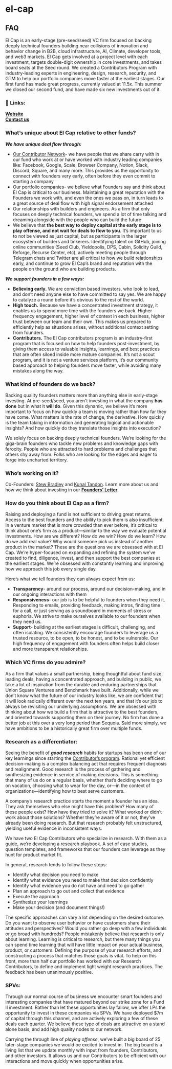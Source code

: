 # el-cap
FAQ
---

El Cap is an early-stage (pre-seed/seed) VC firm focused on backing deeply technical founders building near collisions of innovation and behavior change in B2B, cloud infrastructure, AI, Climate, developer tools, and web3 markets. El Cap gets involved at a project level with each investment, targets double-digit ownership in core investments, and takes board seats at the Seed round. We created a Contributors Program with industry-leading experts in engineering, design, research, security, and GTM to help our portfolio companies move faster at the earliest stages. Our first fund has made great progress, currently valued at 11.5x. This summer we closed our second fund, and have made six new investments out of it.

### **🔑 Links:**

[**Website**](http://elcap.xyz)                                                                    
[**Contact us**](mailto:partners@elcap.xyz)

### **What’s unique about El Cap relative to other funds?**

***We have unique deal flow through:***

- [Our Contributor Network](https://elcap.xyz/contributors)- we have people that we share carry with in our fund who work at or have worked with industry leading companies like: Facebook, Google, Scale, Browser Company, Notion, Slack, Discord, Square, and many more. This provides us the opportunity to connect with founders very early, often before they even commit to starting a company
- Our portfolio companies- we believe what Founders say and think about El Cap is critical to our business. Maintaining a great reputation with the Founders we work with, and even the ones we pass on, in turn leads to a great source of deal flow with high signal endorsement attached
- Our relationships with builders and engineers. As a firm that only focuses on deeply technical founders, we spend a lot of time talking and dreaming alongside with the people who can build the future
- We believe that **the best way to deploy capital at the early stage is to play offense, and not wait for deals to flow to you**. It’s important to us to not be viewed as just capital, but as participants in the larger ecosystem of builders and tinkerers. Identifying talent on GitHub, joining online communities (Seed Club, Yieldopolis, DPS, Cabin, Solidity Guild, Reforge, Recurse Center, etc), actively meeting people through Telegram chats and Twitter are all critical to how we build relationships early, and continue to grow El Cap’s brand and reputation with the people on the ground who are building products.

***We support founders in a few ways:***

- **Believing early.** We are conviction based investors, who look to lead, and don’t need anyone else to have committed to say yes. We are happy to catalyze a round before it’s obvious to the rest of the world.
- **High touch.** Because we have a concentrated investment strategy, it enables us to spend more time with the founders we back. Higher frequency engagement, higher level of context in each business, higher trust between our team and their own. This makes us prepared to efficiently help as situations arises, without additional context setting from founders.
- **Contributors.** The El Cap contributors program is an industry-first program that is focused on how to help founders post-investment, by giving them access to valuable insights, learnings, and best practices that are often siloed inside more mature companies. It’s not a scout program, and it is not a venture services platform, it’s our community based approach to helping founders move faster, while avoiding many mistakes along the way.

### **What kind of founders do we back?**

Backing quality founders matters more than anything else in early-stage investing. At pre-seed/seed, you aren't investing in what the company **has done** but in what it **will do**. Given this dynamic, we believe it’s more important to focus on how quickly a team is moving rather than how far they have come. What matters is the rate of change, the derivative. How quickly is the team taking in information and generating logical and actionable insights? And how quickly do they translate those insights into execution?

We solely focus on backing deeply technical founders. We’re looking for the giga-brain founders who tackle new problems and knowledge gaps with ferocity. People who are attracted to hard problems and challenges that others shy away from. Folks who are looking for the edges and eager to forge into uncharted territory.

### **Who’s working on it?**

Co-Founders: [Stew Bradley](https://stew.so/) and [Kunal Tandon](http://twitter.com/kunaltandon). Learn more about us and how we think about investing in our [**Founders’ Letter**](https://mirror.xyz/0xA00D13D2067F6D6afAF4705A624117Cf962B2515/cQ_XguVBHt9VEv1JjN95V8cmFhWrxfVoVm-FdOk7kVI).

### **How do you think about El Cap as a firm?** 

Raising and deploying a fund is not sufficient to driving great returns. Access to the best founders and the ability to pick them is also insufficient. In a venture market that is more crowded than ever before, it’s critical to think about one’s firm as a product—similar to the way we evaluate potential investments. How are we different? How do we win? How do we learn? How do we add real value? Why would someone pick us instead of another product in the market? These are the questions we are obsessed with at El Cap. We’re hyper-focused on expanding and refining the system we’ve created to find, diligence, invest, and then support the best companies at the earliest stages. We’re obsessed with constantly learning and improving how we approach this job every single day. 

Here’s what we tell founders they can always expect from us:

- **Transparency**- around our process, around our decision-making, and in our ongoing interactions with them
- **Responsiveness**- our job is to be helpful to founders when they need it. Responding to emails, providing feedback, making intros, finding time for a call, or just serving as a soundboard in moments of stress or euphoria. We strive to make ourselves available to our founders when they need us.
- **Support**- building at the earliest stages is difficult, challenging, and often isolating. We consistently encourage founders to leverage us a trusted resource, to be open, to be honest, and to be vulnerable. Our high frequency of engagement with founders often helps build closer and more transparent relationships.

### **Which VC firms do you admire?**

As a firm that values a small partnership, being thoughtful about fund size, leading deals, having a concentrated approach, and building in public, we take a lot of inspiration from the durable and enduring partnerships that Union Square Ventures and Benchmark have built. Additionally, while we don’t know what the future of our industry looks like, we are confident that it will look radically different over the next ten years, and that it’s our job to always be revisiting our underlying assumptions. We are obsessed with thinking about how we build a firm that is attractive to the best founders, and oriented towards supporting them on their journey. No firm has done a better job at this over a very long period than Sequoia. Said more simply, we have ambitions to be a historically great firm over multiple funds.

### **Research as a differentiator:**

Seeing the benefit of ***good research*** habits for startups has been one of our key learnings since starting the [Contributor’s program](https://contributors.super.site/). Rational yet efficient decision-making is a complex balancing act that requires frequent diagnosis and realignment. Good research is the process of gathering and synthesizing evidence in service of making decisions. This is something that many of us do on a regular basis, whether that’s deciding where to go on vacation, choosing what to wear for the day, or—in the context of organizations—identifying how to best serve customers.

A company’s research practice starts the moment a founder has an idea. They ask themselves who else might have this problem? How many of these people exist? How have they tried to solve it? What worked or didn’t work about those solutions? Whether they’re aware of it or not, they’ve already been doing research. But that research probably felt unstructured, yielding useful evidence in inconsistent ways. 

We have two El Cap Contributors who specialize in research. With them as a guide, we’re developing a research playbook. A set of case studies, question templates, and frameworks that our founders can leverage as they hunt for product market fit. 

In general, research tends to follow these steps:

- Identify what decision you need to make
- Identify what evidence you need to make that decision confidently
- Identify what evidence you do not have and need to go gather
- Plan an approach to go out and collect that evidence
- Execute the approach
- Synthesize your learnings
- Make your decision (and document things!)

The specific approaches can vary a lot depending on the desired outcome. Do you want to observe user behavior or have customers share their attitudes and perspectives? Would you rather go deep with a few individuals or go broad with hundreds? People mistakenly believe that research is only about learning. Learning is critical to research, but there many things you can spend time learning that will have little impact on your actual business, product, or customers. Defining the purpose of your research efforts, and constructing a process that matches those goals is vital. To help on this front, more than half our portfolio has worked with our Research Contributors, to define and implement light weight research practices. The feedback has been unanimously positive.  

### **SPVs:**

Through our normal course of business we encounter smart founders and interesting companies that have matured beyond our strike zone for a Fund II investment. Rather than let these opportunities lay fallow, we offer LPs the opportunity to invest in these companies via SPVs. We have deployed $7m of capital through this channel, and are actively exploring a few of these deals each quarter. We believe these type of deals are attractive on a stand alone basis, and add high quality nodes to our network. 

Carrying the through line of *playing offense*, we’ve built a big board of 25 later-stage companies we would be excited to invest in. The big board is a living list that we update monthly with input from founders, Contributors, and other investors. It allows us and our Contributors to be efficient with our interactions and move quickly when opportunities arise.
